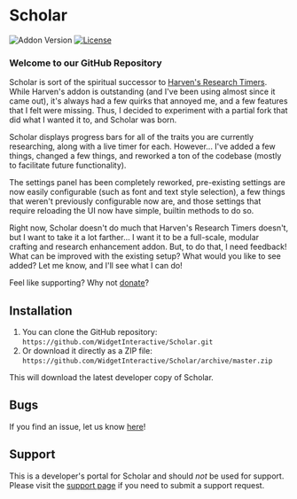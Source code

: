 # Scholar

![Addon Version](https://img.shields.io/github/release/WidgetInteractive/Scholar.svg?maxAge=2592000)  [![License](https://img.shields.io/badge/license-GPL--2.0%2B-red.svg)](https://github.com/WidgetInteractive/Scholar/blob/master/license)

### Welcome to our GitHub Repository

Scholar is sort of the spiritual successor to [Harven's Research Timers](http://www.esoui.com/downloads/fileinfo.php?id=521&so=DESC#info). While Harven's addon is outstanding (and I've been using almost since it came out), it's always had a few quirks that annoyed me, and a few features that I felt were missing. Thus, I decided to experiment with a partial fork that did what I wanted it to, and Scholar was born.

Scholar displays progress bars for all of the traits you are currently researching, along with a live timer for each. However... I've added a few things, changed a few things, and reworked a ton of the codebase (mostly to facilitate future functionality).

The settings panel has been completely reworked, pre-existing settings are now easily configurable (such as font and text style selection), a few things that weren't previously configurable now are, and those settings that require reloading the UI now have simple, builtin methods to do so.

Right now, Scholar doesn't do much that Harven's Research Timers doesn't, but I want to take it a lot farther... I want it to be a full-scale, modular crafting and research enhancement addon. But, to do that, I need feedback! What can be improved with the existing setup? What would you like to see added? Let me know, and I'll see what I can do!

Feel like supporting? Why not [donate](https://paypal.me/Section214)?

## Installation

1. You can clone the GitHub repository: `https://github.com/WidgetInteractive/Scholar.git`
2. Or download it directly as a ZIP file: `https://github.com/WidgetInteractive/Scholar/archive/master.zip`

This will download the latest developer copy of Scholar.

## Bugs

If you find an issue, let us know [here](https://github.com/WidgetInteractive/Scholar/issues?state=open)!

## Support

This is a developer's portal for Scholar and should _not_ be used for support. Please visit the [support page](http://www.esoui.com/portal.php?uid=31772&a=listbugs) if you need to submit a support request.
